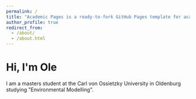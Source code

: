 ```yaml
---
permalink: /
title: "Academic Pages is a ready-to-fork GitHub Pages template for academic personal websites"
author_profile: true
redirect_from: 
  - /about/
  - /about.html
---
```


# Hi, I'm Ole

I am a masters student at the Carl von Ossietzky University in Oldenburg studying "Environmental Modelling".

